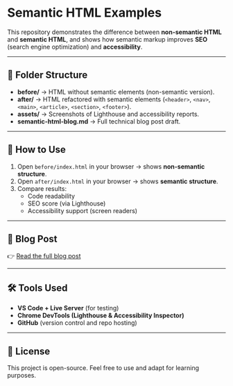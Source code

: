 # Semantic HTML Examples

This repository demonstrates the difference between **non-semantic HTML** and **semantic HTML**, and shows how semantic markup improves **SEO** (search engine optimization) and **accessibility**.

---

## 📂 Folder Structure
- **before/** → HTML without semantic elements (non-semantic version).
- **after/** → HTML refactored with semantic elements (`<header>`, `<nav>`, `<main>`, `<article>`, `<section>`, `<footer>`).
- **assets/** → Screenshots of Lighthouse and accessibility reports.
- **semantic-html-blog.md** → Full technical blog post draft.

---

## 🚀 How to Use
1. Open `before/index.html` in your browser → shows **non-semantic structure**.
2. Open `after/index.html` in your browser → shows **semantic structure**.
3. Compare results:
   - Code readability
   - SEO score (via Lighthouse)
   - Accessibility support (screen readers)

---

## 📖 Blog Post
👉 [Read the full blog post](semantic-html-blog.md)

---

## 🛠 Tools Used
- **VS Code + Live Server** (for testing)
- **Chrome DevTools (Lighthouse & Accessibility Inspector)**
- **GitHub** (version control and repo hosting)

---

## 📜 License
This project is open-source. Feel free to use and adapt for learning purposes.
